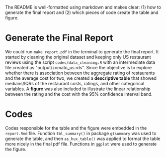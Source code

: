 The README is well-formatted using markdown and makes clear: (1) how to generate the final report and (2) which pieces of code create the table and figure.

# Generate the Final Report

We could run `make report.pdf` in the terminal to generate the final report. It started by cleaning the original dataset and keeping only US restaurant reviews using the script `codes/data_cleaning.R` with an intermediate data file created as "output/zomato_us.rds". Since the objective is to explore whether there is association between the aggregate rating of restaurants and the average cost for two, we created a **descriptive table** that showed medians/IQRs of the restaurant costs, ratings, and other categorical variables. A **figure** was also included to illustrate the linear relationship between the rating and the cost with the 95% confidence interval band.

# Codes

Codes responsible for the table and the figure were embedded in the `report.Rmd` file. Function `tbl_summary()` in package `gtsummary` was used to generate the table, and then `as_hux_table()` was applied to format the table more nicely in the final pdf file. Functions in `ggplot` were used to generate the figure.
